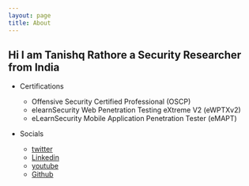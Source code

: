 ```yaml
---
layout: page
title: About
---
```


## Hi I am Tanishq Rathore a Security Researcher from India
- Certifications 
  - Offensive Security Certified Professional (OSCP)
  - elearnSecurity Web Penetration Testing eXtreme V2 (eWPTXv2)
  - eLearnSecurity Mobile Application Penetration Tester (eMAPT)

- Socials
  - [twitter](https://twitter.com/root_tanishq)
  - [Linkedin](https://www.linkedin.com/in/tanishq-rathore-115033202/)
  - [youtube](https://www.youtube.com/channel/UC0HLRnmOx3x_hsAGAdG9VaQ)
  - [Github](https://github.com/root-tanishq)

